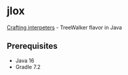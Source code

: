 # jlox

[Crafting interpeters](https://craftinginterpreters.com/) - TreeWalker flavor in Java

## Prerequisites

* Java 16
* Gradle 7.2
